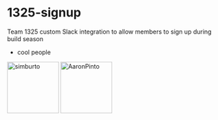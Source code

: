 # 1325-signup
Team 1325 custom Slack integration to allow members to sign up during build season
- cool people

[<img alt="simburto" src="https://github.com/simburto.png?size=120" width="120px"/>](https://github.com/simburto)
[<img alt="AaronPinto" src="https://github.com/AaronPinto.png?size=120" width="120px"/>](https://github.com/AaronPinto)
